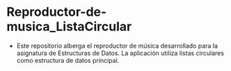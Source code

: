 # Reproductor-de-musica_ListaCircular
* Este repositorio alberga el reproductor de música desarrollado para la asignatura de Estructuras de Datos. La aplicación utiliza listas circulares como estructura de datos principal. 
